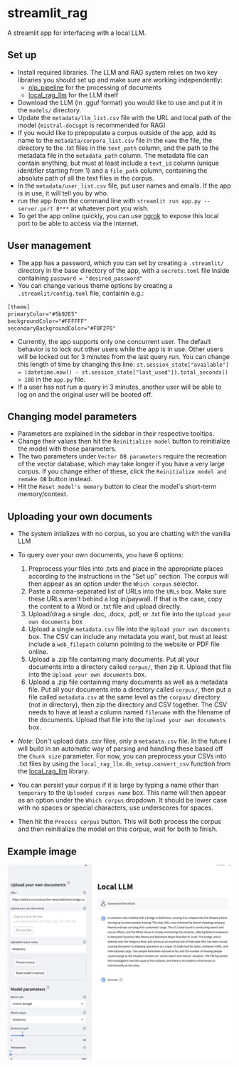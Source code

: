 # streamlit_rag
A streamlit app for interfacing with a local LLM.

## Set up
- Install required libraries. The LLM and RAG system relies on two key libraries you should set up and make sure are working independently:
	- [nlp_pipeline](https://github.com/dhopp1/nlp_pipeline) for the processing of documents
	- [local\_rag\_llm](https://github.com/dhopp1/local_rag_llm) for the LLM itself
- Download the LLM (in .gguf format) you would like to use and put it in the `models/` directory.
- Update the `metadata/llm_list.csv` file with the URL and local path of the model (`mistral-docsgpt` is recommended for RAG)
- If you would like to prepopulate a corpus outside of the app, add its name to the `metadata/corpora_list.csv` file in the `name` the file, the directory to the .txt files in the `text_path` column, and the path to the metadata file in the `metadata_path` column. The metadata file can contain anything, but must at least include a `text_id` column (unique identifier starting from 1) and a `file_path` column, containing the absolute path of all the text files in the corpus.
- In the `metadata/user_list.csv` file, put user names and emails. If the app is in use, it will tell you by who.
- run the app from the command line with `streamlit run app.py --server.port 8***` at whatever port you wish.
- To get the app online quickly, you can use [ngrok](https://www.sitepoint.com/use-ngrok-test-local-site/) to expose this local port to be able to access via the internet.

## User management
- The app has a password, which you can set by creating a `.streamlit/` directory in the base directory of the app, with a `secrets.toml` file inside containing `password = "desired_password"`
- You can change various theme options by creating a `.streamlit/config.toml` file, containin e.g.:

```
[theme]
primaryColor="#5b92E5"
backgroundColor="#FFFFFF"
secondaryBackgroundColor="#F0F2F6"
```

- Currently, the app supports only one concurrent user. The default behavior is to lock out other users while the app is in use. Other users will be locked out for 3 minutes from the last query run. You can change this length of time by changing this line: `st.session_state["available"] = (datetime.now() - st.session_state["last_used"]).total_seconds() > 180` in the `app.py` file.
- If a user has not run a query in 3 minutes, another user will be able to log on and the original user will be booted off.

## Changing model parameters
- Parameters are explained in the sidebar in their respective tooltips.
- Change their values then hit the `Reinitialize model` button to reinitialize the model with those parameters.
- The two parameters under `Vector DB parameters` require the recreation of the vector database, which may take longer if you have a very large corpus. If you change either of these, click the `Reinitialize model and remake DB` button instead.
- Hit the `Reset model's memory` button to clear the model's short-term memory/context.

## Uploading your own documents
- The system intializes with no corpus, so you are chatting with the vanilla LLM
- To query over your own documents, you have 6 options:
	1. Preprocess your files into .txts and place in the appropriate places according to the instructions in the "Set up" section. The corpus will then appear as an option under the `Which corpus` selector.
	2. Paste a comma-separated list of URLs into the `URLs` box. Make sure these URLs aren't behind a log in/paywall. If that is the case, copy the content to a Word or .txt file and upload directly.
	3. Upload/drag a single .doc, .docx, .pdf, or .txt file into the `Upload your own documents` box
	4. Upload a single `metadata.csv` file into the `Upload your own documents` box. The CSV can include any metadata you want, but must at least include a `web_filepath` column pointing to the website or PDF file online.
	5. Upload a .zip file containing many documents. Put all your documents into a directory called `corpus/`, then zip it. Upload that file into the `Upload your own documents` box.
	6. Upload a .zip file containing many documents as well as a metadata file. Put all your documents into a directory called `corpus/`, then put a file called `metadata.csv` at the same level as the `corpus/` directory (not _in_ directory), then zip the directory and CSV together. The CSV needs to have at least a column named `filename` with the filename of the documents. Upload that file into the `Upload your own documents` box.

- *Note*: Don't upload data .csv files, only a `metadata.csv` file. In the future I will build in an automatic way of parsing and handling these based off the `Chunk size` parameter. For now, you can preprocess your CSVs into .txt files by using the `local_rag_llm.db_setup.convert_csv` function from the [local\_rag\_llm](https://github.com/dhopp1/local_rag_llm/) library.
- You can persist your corpus if it is large by typing a name other than `temporary` to the `Uploaded corpus name` box. This name will then appear as an option under the `Which corpus` dropdown. It should be lower case with no spaces or special characters, use underscores for spaces.
- Then hit the `Process corpus` button. This will both process the corpus and then reinitialize the model on this corpus, wait for both to finish.

## Example image
![Example image](metadata/example_screen.png)
